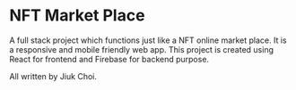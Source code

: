 # NFT Market Place

A full stack project which functions just like a NFT online market place. It is a responsive and mobile friendly web app.
This project is created using React for frontend and Firebase for backend purpose.

All written by Jiuk Choi.
